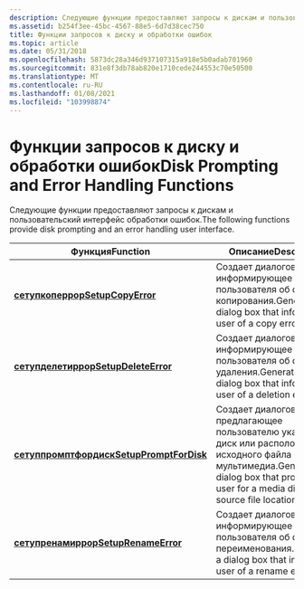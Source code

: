 ```yaml
---
description: Следующие функции предоставляют запросы к дискам и пользовательский интерфейс обработки ошибок.
ms.assetid: b254f3ee-45bc-4567-88e5-6d7d38cec750
title: Функции запросов к диску и обработки ошибок
ms.topic: article
ms.date: 05/31/2018
ms.openlocfilehash: 5873dc28a346d937107315a918e5b0adab701960
ms.sourcegitcommit: 831e8f3db78ab820e1710cede244553c70e50500
ms.translationtype: MT
ms.contentlocale: ru-RU
ms.lasthandoff: 01/08/2021
ms.locfileid: "103998874"
---
```

# <a name="disk-prompting-and-error-handling-functions"></a><span data-ttu-id="d51da-103">Функции запросов к диску и обработки ошибок</span><span class="sxs-lookup"><span data-stu-id="d51da-103">Disk Prompting and Error Handling Functions</span></span>

<span data-ttu-id="d51da-104">Следующие функции предоставляют запросы к дискам и пользовательский интерфейс обработки ошибок.</span><span class="sxs-lookup"><span data-stu-id="d51da-104">The following functions provide disk prompting and an error handling user interface.</span></span>



| <span data-ttu-id="d51da-105">Функция</span><span class="sxs-lookup"><span data-stu-id="d51da-105">Function</span></span>                                         | <span data-ttu-id="d51da-106">Описание</span><span class="sxs-lookup"><span data-stu-id="d51da-106">Description</span></span>                                                                            |
|--------------------------------------------------|----------------------------------------------------------------------------------------|
| [<span data-ttu-id="d51da-107">**сетупкоперрор**</span><span class="sxs-lookup"><span data-stu-id="d51da-107">**SetupCopyError**</span></span>](/windows/desktop/api/Setupapi/nf-setupapi-setupcopyerrora)         | <span data-ttu-id="d51da-108">Создает диалоговое окно, информирующее пользователя об ошибке копирования.</span><span class="sxs-lookup"><span data-stu-id="d51da-108">Generates a dialog box that informs the user of a copy error.</span></span>                          |
| [<span data-ttu-id="d51da-109">**сетупделетиррор**</span><span class="sxs-lookup"><span data-stu-id="d51da-109">**SetupDeleteError**</span></span>](/windows/desktop/api/Setupapi/nf-setupapi-setupdeleteerrora)     | <span data-ttu-id="d51da-110">Создает диалоговое окно, информирующее пользователя об ошибке удаления.</span><span class="sxs-lookup"><span data-stu-id="d51da-110">Generates a dialog box that informs the user of a deletion error.</span></span>                      |
| [<span data-ttu-id="d51da-111">**сетуппромптфордиск**</span><span class="sxs-lookup"><span data-stu-id="d51da-111">**SetupPromptForDisk**</span></span>](/windows/desktop/api/Setupapi/nf-setupapi-setuppromptfordiska) | <span data-ttu-id="d51da-112">Создает диалоговое окно, предлагающее пользователю указать диск или расположение исходного файла мультимедиа.</span><span class="sxs-lookup"><span data-stu-id="d51da-112">Generates a dialog box that prompts the user for a media disk or source file location.</span></span> |
| [<span data-ttu-id="d51da-113">**сетупренамиррор**</span><span class="sxs-lookup"><span data-stu-id="d51da-113">**SetupRenameError**</span></span>](/windows/desktop/api/Setupapi/nf-setupapi-setuprenameerrora)     | <span data-ttu-id="d51da-114">Создает диалоговое окно, информирующее пользователя об ошибке переименования.</span><span class="sxs-lookup"><span data-stu-id="d51da-114">Generates a dialog box that informs the user of a rename error.</span></span>                        |



 

 

 



